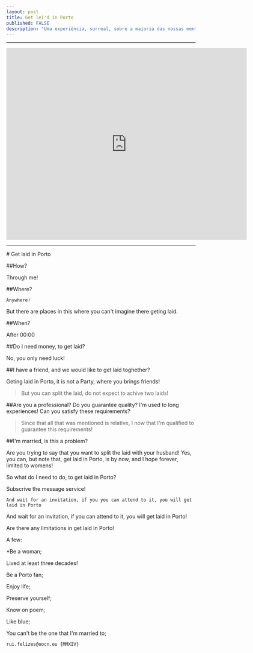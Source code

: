 ```yaml
---
layout: post
title: Get lei'd in Porto
published: FALSE
description: "Uma experiência, surreal, sobre a maioria das nossas mentes! O sexo"
---
```

<!---->
<hr>
<iframe src="https://docs.google.com/a/oocn.eu/presentation/d/1OZD4GgulpA9xp5dLsz775HxkX9Be69OtoJAU0pORWa8/embed?start=true&loop=true&delayms=5000" frameborder="0" width="640" height="509" allowfullscreen="true" mozallowfullscreen="true" webkitallowfullscreen="true"></iframe>
<hr>
# Get laid in Porto

##How?

Through me!

##Where?

```
Anywhere!
```

But there are places in this where you can't imagine there geting laid. 

##When?

After 00:00

##Do I need money, to get laid?

No, you only need luck!

##I have a friend, and we would like to get laid toghether?

Geting laid in Porto, it is not a Party, where you brings friends!

> But you can split the laid, do not expect to achive two laids!

##Are you a professional? Do you guarantee quality? I'm used to long experiences! Can you satisfy these requirements?

> Since that all that was mentioned is relative, I now that I'm qualified to guarantee this requirements!

##I'm married, is this a problem?

Are you trying to say that you want to split the laid with your husband! Yes, you can, but note that,  get laid in Porto, is by now, and I hope forever, limited to  womens!

So what do I need to do, to get laid in Porto?

Subscrive the message service!

```
And wait for an invitation, if you you can attend to it, you will get laid in Porto
```

And wait for an invitation, if you can attend to it, you will get laid in Porto!

Are there any limitations in get laid in Porto!

A few:

*Be a woman;

Lived at least three decades!

Be a Porto fan;

Enjoy life;

Preserve yourself;

Know on poem;

Like blue;

You can't be the one that I'm married to;

```
rui.felizes@oocn.eu {MMXIV}
```

